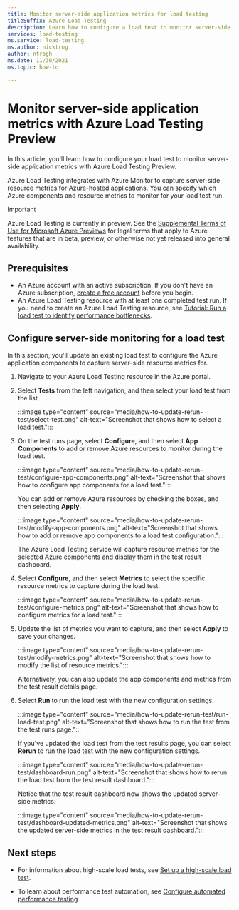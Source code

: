 ```yaml
---
title: Monitor server-side application metrics for load testing
titleSuffix: Azure Load Testing
description: Learn how to configure a load test to monitor server-side application metrics with Azure Load Testing.
services: load-testing
ms.service: load-testing
ms.author: nicktrog
author: ntrogh
ms.date: 11/30/2021
ms.topic: how-to

---
```

# Monitor server-side application metrics with Azure Load Testing Preview

In this article, you'll learn how to configure your load test to monitor server-side application metrics with Azure Load Testing Preview.

Azure Load Testing integrates with Azure Monitor to capture server-side resource metrics for Azure-hosted applications. You can specify which Azure components and resource metrics to monitor for your load test run.

> [!IMPORTANT]
> Azure Load Testing is currently in preview.
> See the [Supplemental Terms of Use for Microsoft Azure Previews](https://azure.microsoft.com/support/legal/preview-supplemental-terms/) for legal terms that apply to Azure features that are in beta, preview, or otherwise not yet released into general availability.

## Prerequisites  

- An Azure account with an active subscription. If you don't have an Azure subscription, [create a free account](https://azure.microsoft.com/free/?WT.mc_id=A261C142F) before you begin.  
- An Azure Load Testing resource with at least one completed test run. If you need to create an Azure Load Testing resource, see [Tutorial: Run a load test to identify performance bottlenecks](./tutorial-identify-bottlenecks-azure-portal.md).

## Configure server-side monitoring for a load test

In this section, you'll update an existing load test to configure the Azure application components to capture server-side resource metrics for.

1. Navigate to your Azure Load Testing resource in the Azure portal. 

1. Select **Tests** from the left navigation, and then select your load test from the list.

    :::image type="content" source="media/how-to-update-rerun-test/select-test.png" alt-text="Screenshot that shows how to select a load test.":::  

1. On the test runs page, select **Configure**, and then select **App Components** to add or remove Azure resources to monitor during the load test.

    :::image type="content" source="media/how-to-update-rerun-test/configure-app-components.png" alt-text="Screenshot that shows how to configure app components for a load test.":::  

    You can add or remove Azure resources by checking the boxes, and then selecting **Apply**.

    :::image type="content" source="media/how-to-update-rerun-test/modify-app-components.png" alt-text="Screenshot that shows how to add or remove app components to a load test configuration.":::  

    The Azure Load Testing service will capture resource metrics for the selected Azure components and display them in the test result dashboard.
    
1. Select **Configure**, and then select **Metrics** to select the specific resource metrics to capture during the load test.

    :::image type="content" source="media/how-to-update-rerun-test/configure-metrics.png" alt-text="Screenshot that shows how to configure metrics for a load test.":::  

1. Update the list of metrics you want to capture, and then select **Apply** to save your changes.

    :::image type="content" source="media/how-to-update-rerun-test/modify-metrics.png" alt-text="Screenshot that shows how to modify the list of resource metrics.":::  

    Alternatively, you can also update the app components and metrics from the test result details page.

1. Select **Run** to run the load test with the new configuration settings.

    :::image type="content" source="media/how-to-update-rerun-test/run-load-test.png" alt-text="Screenshot that shows how to run  the test from the test runs page.":::  

    If you've updated the load test from the test results page, you can select **Rerun** to run the load test with the new configuration settings.

    :::image type="content" source="media/how-to-update-rerun-test/dashboard-run.png" alt-text="Screenshot that shows how to rerun the load test from the test result dashboard.":::

    Notice that the test result dashboard now shows the updated server-side metrics.

    :::image type="content" source="media/how-to-update-rerun-test/dashboard-updated-metrics.png" alt-text="Screenshot that shows the updated server-side metrics in the test result dashboard.":::

## Next steps

- For information about high-scale load tests, see [Set up a high-scale load test](./how-to-high-scale-load.md).

- To learn about performance test automation, see [Configure automated performance testing](./tutorial-cicd-azure-pipelines.md)
